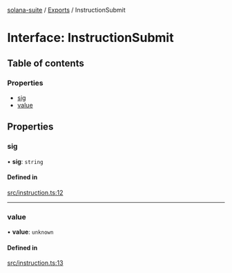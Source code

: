 [solana-suite](../README.md) / [Exports](../modules.md) / InstructionSubmit

# Interface: InstructionSubmit

## Table of contents

### Properties

- [sig](InstructionSubmit.md#sig)
- [value](InstructionSubmit.md#value)

## Properties

### sig

• **sig**: `string`

#### Defined in

[src/instruction.ts:12](https://github.com/fukaoi/solana-suite/blob/f1947cd/src/instruction.ts#L12)

___

### value

• **value**: `unknown`

#### Defined in

[src/instruction.ts:13](https://github.com/fukaoi/solana-suite/blob/f1947cd/src/instruction.ts#L13)
